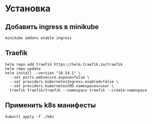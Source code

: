 # Установка
## Добавить ingress в minikube
```shell
minikube addons enable ingress
```

## Traefik
```shell
helm repo add traefik https://helm.traefik.io/traefik
helm repo update
helm install --version "10.14.1" \
  --set ports.websecure.expose=false \
  --set providers.kubernetesIngress.enabled=false \
  --set providers.kubernetesCRD.namespaces=user \
  traefik traefik/traefik --namespace traefik --create-namespace
```

## Применить k8s манифесты
```shell
kubectl apply -f ./k8s
```